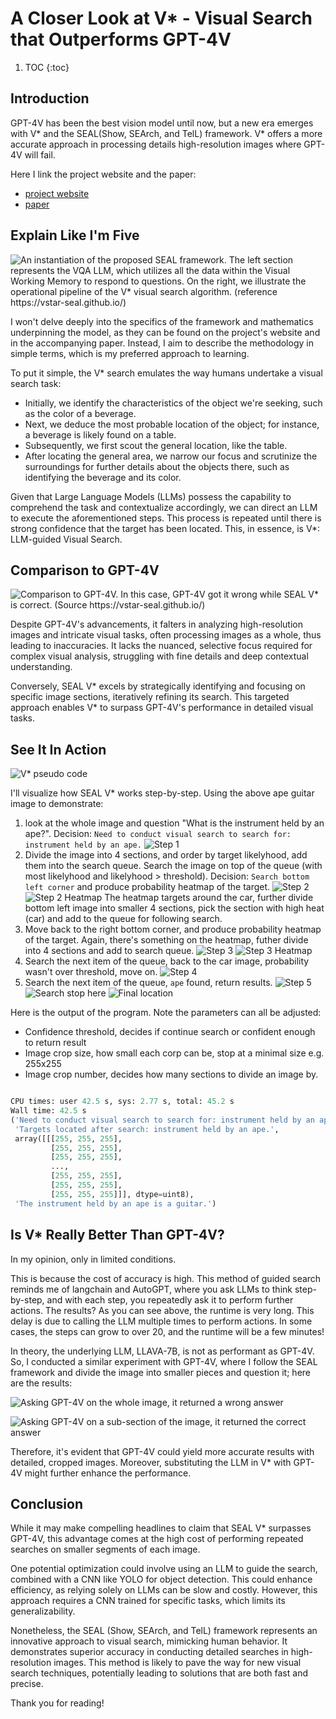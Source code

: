 # A Closer Look at V* - Visual Search that Outperforms GPT-4V


1. TOC
{:toc}

## Introduction

GPT-4V has been the best vision model until now, but a new era emerges with V* and the SEAL(Show, SEArch, and TelL) framework. V* offers a more accurate approach in processing details high-resolution images where GPT-4V will fail.

Here I link the project website and the paper:

- [project website](https://vstar-seal.github.io/)
- [paper](https://arxiv.org/abs/2312.14135)

## Explain Like I'm Five

![](/images/vstar-architecture.png "An instantiation of the proposed SEAL framework. The left section represents the VQA LLM, which utilizes all the data within the Visual Working Memory to respond to questions. On the right, we illustrate the operational pipeline of the V* visual search algorithm. (reference https://vstar-seal.github.io/)") 

I won't delve deeply into the specifics of the framework and mathematics underpinning the model, as they can be found on the project's website and in the accompanying paper. Instead, I aim to describe the methodology in simple terms, which is my preferred approach to learning.

To put it simple, the V* search emulates the way humans undertake a visual search task:

- Initially, we identify the characteristics of the object we're seeking, such as the color of a beverage.
- Next, we deduce the most probable location of the object; for instance, a beverage is likely found on a table.
- Subsequently, we first scout the general location, like the table.
- After locating the general area, we narrow our focus and scrutinize the surroundings for further details about the objects there, such as identifying the beverage and its color.

Given that Large Language Models (LLMs) possess the capability to comprehend the task and contextualize accordingly, we can direct an LLM to execute the aforementioned steps. This process is repeated until there is strong confidence that the target has been located. This, in essence, is V*: LLM-guided Visual Search.


## Comparison to GPT-4V

![](/images/gpt4-compare.png "Comparison to GPT-4V. In this case, GPT-4V got it wrong while SEAL V* is correct. (Source https://vstar-seal.github.io/)")

Despite GPT-4V's advancements, it falters in analyzing high-resolution images and intricate visual tasks, often processing images as a whole, thus leading to inaccuracies. It lacks the nuanced, selective focus required for complex visual analysis, struggling with fine details and deep contextual understanding.

Conversely, SEAL V* excels by strategically identifying and focusing on specific image sections, iteratively refining its search. This targeted approach enables V* to surpass GPT-4V's performance in detailed visual tasks.

## See It In Action

![](/images/vstar-pseudo-code.png "V* pseudo code")

I'll visualize how SEAL V* works step-by-step. Using the above ape guitar image to demonstrate:

1. look at the whole image and question "What is the instrument held by an ape?". Decision: `Need to conduct visual search to search for: instrument held by an ape.` 
![](/images/vstar/step_1.jpg "Step 1")
2. Divide the image into 4 sections, and order by target likelyhood, add them into the search queue. Search the image on top of the queue (with most likelyhood and likelyhood > threshold). Decision: `Search bottom left corner` and produce probability heatmap of the target. 
![](/images/vstar/step_2.jpg "Step 2")
![](/images/vstar/step_2_heatmap.jpg "Step 2 Heatmap")
The heatmap targets around the car, further divide bottom left image into smaller 4 sections, pick the section with high heat (car) and add to the queue for following search.
3. Move back to the right bottom corner, and produce probability heatmap of the target. Again, there's something on the heatmap, futher divide into 4 sections and add to search queue.
![](/images/vstar/step_3.jpg "Step 3")
![](/images/vstar/step_3_heatmap.jpg "Step 3 Heatmap")
4. Search the next item of the queue, back to the car image, probability wasn't over threshold, move on. 
![](/images/vstar/step_4.jpg "Step 4")
5. Search the next item of the queue, `ape` found, return results.
![](/images/vstar/step_5.jpg "Step 5")
![](/images/vstar/search_result.jpg "Search stop here")
![](/images/vstar/result.png "Final location")

Here is the output of the program. Note the parameters can all be adjusted:
- Confidence threshold, decides if continue search or confident enough to return result
- Image crop size, how small each corp can be, stop at a minimal size e.g. 255x255
- Image crop number, decides how many sections to divide an image by.

```python

CPU times: user 42.5 s, sys: 2.77 s, total: 45.2 s
Wall time: 42.5 s
('Need to conduct visual search to search for: instrument held by an ape.',
 'Targets located after search: instrument held by an ape.',
 array([[[255, 255, 255],
         [255, 255, 255],
         [255, 255, 255],
         ...,
         [255, 255, 255],
         [255, 255, 255],
         [255, 255, 255]]], dtype=uint8),
 'The instrument held by an ape is a guitar.')

```


## Is V* Really Better Than GPT-4V?

In my opinion, only in limited conditions.

This is because the cost of accuracy is high. This method of guided search reminds me of langchain and AutoGPT, where you ask LLMs to think step-by-step, and with each step, you repeatedly ask it to perform further actions. The results? As you can see above, the runtime is very long. This delay is due to calling the LLM multiple times to perform actions. In some cases, the steps can grow to over 20, and the runtime will be a few minutes!

In theory, the underlying LLM, LLAVA-7B, is not as performant as GPT-4V. So, I conducted a similar experiment with GPT-4V, where I follow the SEAL framework and divide the image into smaller pieces and question it; here are the results:

![](/images/vstar/gpt2.png "Asking GPT-4V on the whole image, it returned a wrong answer")

![](/images/vstar/gpt1.png "Asking GPT-4V on a sub-section of the image, it returned the correct answer")

Therefore, it's evident that GPT-4V could yield more accurate results with detailed, cropped images. Moreover, substituting the LLM in V* with GPT-4V might further enhance the performance.


## Conclusion

While it may make compelling headlines to claim that SEAL V* surpasses GPT-4V, this advantage comes at the high cost of performing repeated searches on smaller segments of each image.

One potential optimization could involve using an LLM to guide the search, combined with a CNN like YOLO for object detection. This could enhance efficiency, as relying solely on LLMs can be slow and costly. However, this approach requires a CNN trained for specific tasks, which limits its generalizability.

Nonetheless, the SEAL (Show, SEArch, and TelL) framework represents an innovative approach to visual search, mimicking human behavior. It demonstrates superior accuracy in conducting detailed searches in high-resolution images. This method is likely to pave the way for new visual search techniques, potentially leading to solutions that are both fast and precise.

Thank you for reading!
